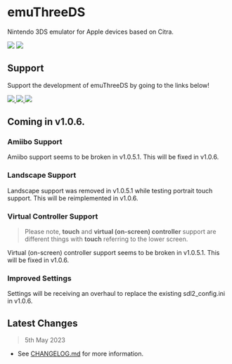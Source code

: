 # emuThreeDS
Nintendo 3DS emulator for Apple devices based on Citra.

<span>
  <img src="https://img.shields.io/static/v1?label=Built%20with&message=C%2B%2B&color=blue"/>
  <img src="https://img.shields.io/static/v1?label=License&message=GPLv3&color=blue"/>
</span>

## Support
Support the development of emuThreeDS by going to the links below!

<span>
  <a href="https://buymeacoffee.com/antiquecodes">
    <img src="https://img.shields.io/static/v1?label=Support&message=Buy%20Me%20A%20Coffee&color=yellow"/>
  </a>
  <a href="https://ko-fi.com/antiquecodes">
    <img src="https://img.shields.io/static/v1?label=Support&message=Ko-Fi&color=brown"/>
  </a>
  <a href="https://paypal.com/paypalme/officialantique">
    <img src="https://img.shields.io/static/v1?label=Support&message=PayPal&color=009cde"/>
  </a>
</span>

## Coming in v1.0.6.
### Amiibo Support
Amiibo support seems to be broken in v1.0.5.1. This will be fixed in v1.0.6.

### Landscape Support
Landscape support was removed in v1.0.5.1 while testing portrait touch support. This will be reimplemented in v1.0.6.

### Virtual Controller Support
> Please note, **touch** and **virtual (on-screen) controller** support are different things with **touch** referring to the lower screen.

Virtual (on-screen) controller support seems to be broken in v1.0.5.1. This will be fixed in v1.0.6.

### Improved Settings
Settings will be receiving an overhaul to replace the existing sdl2_config.ini in v1.0.6.

## Latest Changes
> 5th May 2023

- See [CHANGELOG.md](CHANGELOG.md) for more information.
